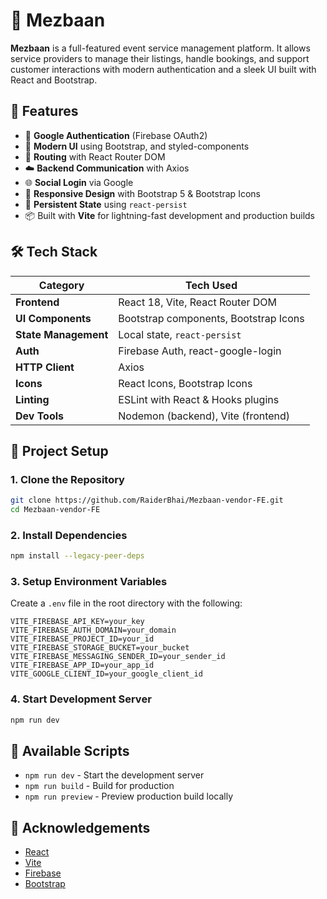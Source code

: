 # 🧆 Mezbaan

**Mezbaan** is a full-featured event service management platform. It allows service providers to manage their listings, handle bookings, and support customer interactions with modern authentication and a sleek UI built with React and Bootstrap.

## 🚀 Features

* 🔐 **Google Authentication** (Firebase OAuth2)
* 🎨 **Modern UI** using Bootstrap, and styled-components
* 🧭 **Routing** with React Router DOM
* ☁️ **Backend Communication** with Axios
* 🌐 **Social Login** via Google
* 📱 **Responsive Design** with Bootstrap 5 & Bootstrap Icons
* 🔁 **Persistent State** using `react-persist`
* 📦 Built with **Vite** for lightning-fast development and production builds

## 🛠️ Tech Stack

| Category | Tech Used |
|----------|-----------|
| **Frontend** | React 18, Vite, React Router DOM |
| **UI Components** | Bootstrap components, Bootstrap Icons |
| **State Management** | Local state, `react-persist` |
| **Auth** | Firebase Auth, react-google-login |
| **HTTP Client** | Axios |
| **Icons** | React Icons, Bootstrap Icons |
| **Linting** | ESLint with React & Hooks plugins |
| **Dev Tools** | Nodemon (backend), Vite (frontend) |

## 🔧 Project Setup

### 1. Clone the Repository

```bash
git clone https://github.com/RaiderBhai/Mezbaan-vendor-FE.git
cd Mezbaan-vendor-FE
```

### 2. Install Dependencies

```bash
npm install --legacy-peer-deps
```

### 3. Setup Environment Variables

Create a `.env` file in the root directory with the following:

```
VITE_FIREBASE_API_KEY=your_key
VITE_FIREBASE_AUTH_DOMAIN=your_domain
VITE_FIREBASE_PROJECT_ID=your_id
VITE_FIREBASE_STORAGE_BUCKET=your_bucket
VITE_FIREBASE_MESSAGING_SENDER_ID=your_sender_id
VITE_FIREBASE_APP_ID=your_app_id
VITE_GOOGLE_CLIENT_ID=your_google_client_id
```

### 4. Start Development Server

```bash
npm run dev
```

## 📜 Available Scripts

- `npm run dev` - Start the development server
- `npm run build` - Build for production
- `npm run preview` - Preview production build locally

## 🙏 Acknowledgements

- [React](https://reactjs.org/)
- [Vite](https://vitejs.dev/)
- [Firebase](https://firebase.google.com/)
- [Bootstrap](https://getbootstrap.com/)